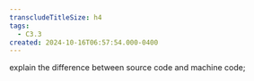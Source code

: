 ```yaml
---
transcludeTitleSize: h4
tags:
  - C3.3
created: 2024-10-16T06:57:54.000-0400
---
```

explain the difference between source code and machine code;